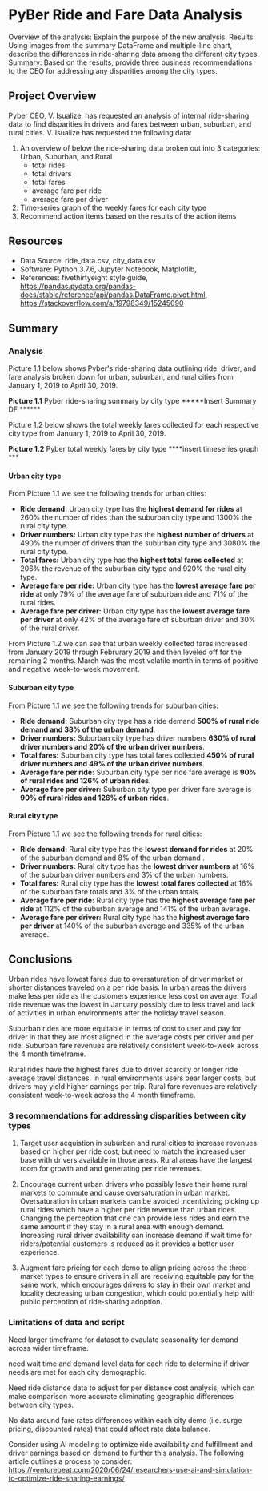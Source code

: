 # PyBer Ride and Fare Data Analysis

Overview of the analysis: Explain the purpose of the new analysis.
Results: Using images from the summary DataFrame and multiple-line chart, describe the differences in ride-sharing data among the different city types.
Summary: Based on the results, provide three business recommendations to the CEO for addressing any disparities among the city types.

## Project Overview
Pyber CEO, V. Isualize, has requested an analysis of internal ride-sharing data to find disparities in drivers and fares between urban, suburban, and rural cities. V. Isualize has requested the following data:

1. An overview of below the ride-sharing data broken out into 3 categories: Urban, Suburban, and Rural 
    - total rides
    - total drivers
    - total fares
    - average fare per ride
    - average fare per driver
2. Time-series graph of the weekly fares for each city type 
3. Recommend action items based on the results of the action items

## Resources
- Data Source: ride_data.csv, city_data.csv
- Software: Python 3.7.6, Jupyter Notebook, Matplotlib, 
- References: fivethirtyeight style guide, https://pandas.pydata.org/pandas-docs/stable/reference/api/pandas.DataFrame.pivot.html, https://stackoverflow.com/a/19798349/15245090

## Summary

### Analysis
Picture 1.1 below shows Pyber's ride-sharing data outlining ride, driver, and fare analysis broken down for urban, suburban, and rural cities from January 1, 2019 to April 30, 2019.

**Picture 1.1** Pyber ride-sharing summary by city type
*****Insert Summary DF ******

Picture 1.2 below shows the total weekly fares collected for each respective city type from January 1, 2019 to April 30, 2019.

**Picture 1.2** Pyber total weekly fares by city type
****insert timeseries graph ***

#### Urban city type
From Picture 1.1 we see the following trends for urban cities:
- **Ride demand:** Urban city type has the **highest demand for rides** at 260% the number of rides than the suburban city type and 1300% the rural city type.
- **Driver numbers:** Urban city type has the **highest number of drivers** at 490% the number of drivers than the suburban city type and 3080% the rural city type.
- **Total fares:** Urban city type has the **highest total fares collected** at 206% the revenue of the suburban city type and 920% the rural city type.
- **Average fare per ride:** Urban city type has the **lowest average fare per ride** at only 79% of the average fare of suburban ride and 71% of the rural rides.
- **Average fare per driver:** Urban city type has the **lowest average fare per driver** at only 42% of the average fare of suburban driver and 30% of the rural driver.

From Picture 1.2 we can see that urban weekly collected fares  increased from January 2019 through Februrary 2019 and then leveled off for the remaining 2 months. March was the most volatile month in terms of positive and negative week-to-week movement.

#### Suburban city type
From Picture 1.1 we see the following trends for suburban cities:
- **Ride demand:** Suburban city type has a ride demand **500% of rural ride demand and 38% of the urban demand**.
- **Driver numbers:** Suburban city type has driver numbers **630% of rural driver numbers and 20% of the urban driver numbers**.
- **Total fares:** Suburban city type has total fares collected **450% of rural driver numbers and 49% of the urban driver numbers**.
- **Average fare per ride:** Suburban city type per ride fare average is **90% of rural rides and 126% of urban rides**.
- **Average fare per driver:** Suburban city type per driver fare average is **90% of rural rides and 126% of urban rides**.

#### Rural city type
From Picture 1.1 we see the following trends for rural cities:
- **Ride demand:** Rural city type has the **lowest demand for rides** at 20% of the suburban demand and 8% of the urban demand .
- **Driver numbers:** Rural city type has the **lowest driver numbers** at 16% of the suburban driver numbers and 3% of the urban numbers.
- **Total fares:** Rural city type has the **lowest total fares collected** at 16% of the suburban fare totals and 3% of the urban totals.
- **Average fare per ride:** Rural city type has the **highest average fare per ride** at 112% of the suburban average and 141% of the urban average.
- **Average fare per driver:** Rural city type has the **highest average fare per driver** at 140% of the suburban average and 335% of the urban average.

## Conclusions
Urban rides have lowest fares due to oversaturation of driver market or shorter distances traveled on a per ride basis. In urban areas the drivers make less per ride as the customers experience less cost on average. Total ride revenue was the lowest in January possibly due to less travel and lack of activities in urban environments after the holiday travel season.

Suburban rides are more equitable in terms of cost to user and pay for driver in that they are most aligned in the average costs per driver and per ride. Suburban fare revenues are relatively consistent week-to-week across the 4 month timeframe.

Rural rides have the highest fares due to driver scarcity or longer ride average travel distances. In rural environments users bear larger costs, but drivers may yield higher earnings per trip. Rural fare revenues are relatively consistent week-to-week across the 4 month timeframe.

### 3 recommendations for addressing disparities between city types
1. Target user acquistion in suburban and rural cities to increase revenues based on higher per ride cost, but need to match the increased user base with drivers available in those areas. Rural areas have the largest room for growth and and generating per ride revenues.

2. Encourage current urban drivers who possibly leave their home rural markets to commute and cause oversaturation in urban market. Oversaturation in urban markets can be avoided incentivizing picking up rural rides which have a higher per ride revenue than urban rides. Changing the perception that one can provide less rides and earn the same amount if they stay in a rural area with enough demand. Increasing rural driver availability can increase demand if wait time for riders/potential customers is reduced as it provides a better user experience.

3. Augment fare pricing for each demo to align pricing across the three market types to ensure drivers in all are receiving equitable pay for the same work, which encourages drivers to stay in their own market and locality decreasing urban congestion, which could potentially help with public perception of ride-sharing adoption.

### Limitations of data and script
Need larger timeframe for dataset to evaulate seasonality for demand across wider timeframe.

need wait time and demand level data for each ride to determine if driver needs are met for each city demographic.

Need ride distance data to adjust for per distance cost analysis, which can make comparison more accurate eliminating geographic differences between city types.

No data around fare rates differences within each city demo (i.e. surge pricing, discounted rates) that could affect rate data balance.

Consider using AI modeling to optimize ride availability and fulfillment and driver earnings based on demand to further this analysis. The following article outlines a process to consider: https://venturebeat.com/2020/06/24/researchers-use-ai-and-simulation-to-optimize-ride-sharing-earnings/
